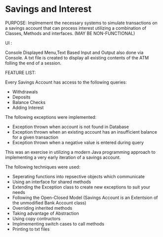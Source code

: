 # Savings and Interest

PURPOSE: Implmement the necessary systems to simulate transactions on a savings account that can
process interest utilizing a combination of Classes, Methods and interfaces. (MAY BE NON-FUNCTIONAL)

UI : 

Console Displayed Menu,Text Based Input and Output also done via Console. A txt file is created to display
all existing contents of the ATM folling the end of a session.

FEATURE LIST:

Every Savings Account has access to the following queries:

- Withdrawals 
- Deposits
- Balance Checks
- Adding Interest

The following exceptions were implemented:

- Exception thrown when account is not found in Database
- Exception thrown when an existing account has an insufficient balance for a given transaction
- Exception thrown when a negative value is entered during query


This was an exercise in utilizing a modern Java programming approach to implementing a very early iteration of a savings account. 

The following techniques were used:

- Seperating functions into repsective objects which communicate
- Using an interface for shared methods
- Extending the Exception class to create new exceptions to suit your needs
- Following the Open-Closed Model (Savings Account is an Extentsion of the unmodified Bank Account class)
- Overriding inherited methods
- Taking advantage of Abstraction
- Using copy contructors 
- Implmementing switch cases to call methods
- Printing to txt files
